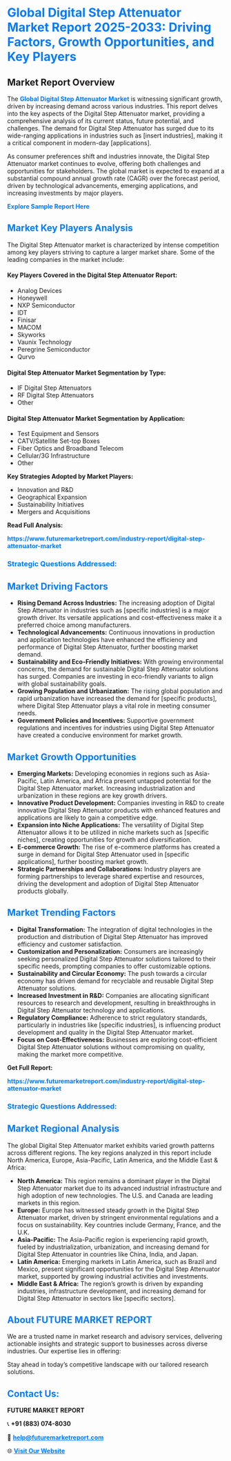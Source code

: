 <h1 style="color: #007BFF;">Global Digital Step Attenuator Market Report 2025-2033: Driving Factors, Growth Opportunities, and Key Players</h1>

<section id="overview">
<h2>Market Report Overview</h2>
<p>The <a href="https://www.futuremarketreport.com/industry-report/digital-step-attenuator-market" style="color: #007BFF; text-decoration: none;"><strong>Global Digital Step Attenuator Market</strong></a> is witnessing significant growth, driven by increasing demand across various industries. This report delves into the key aspects of the Digital Step Attenuator market, providing a comprehensive analysis of its current status, future potential, and challenges. The demand for Digital Step Attenuator has surged due to its wide-ranging applications in industries such as [insert industries], making it a critical component in modern-day [applications].</p>
<p>As consumer preferences shift and industries innovate, the Digital Step Attenuator market continues to evolve, offering both challenges and opportunities for stakeholders. The global market is expected to expand at a substantial compound annual growth rate (CAGR) over the forecast period, driven by technological advancements, emerging applications, and increasing investments by major players.</p>
</section>

<section id="overview">
<p><a href="https://www.futuremarketreport.com/request-sample/reportId=90216" style="color: #007BFF; text-decoration: none;"><strong>Explore Sample Report Here</strong></a></p>
</section>

<section id="key-players">
<h2 style="color: #007BFF;">Market Key Players Analysis</h2>
<p>The Digital Step Attenuator market is characterized by intense competition among key players striving to capture a larger market share. Some of the leading companies in the market include:</p>
<h4>Key Players Covered in the Digital Step Attenuator Report:</h4>
<ul><li>Analog Devices</li><li>Honeywell</li><li>NXP Semiconductor</li><li>IDT</li><li>Finisar</li><li>MACOM</li><li>Skyworks</li><li>Vaunix Technology</li><li>Peregrine Semiconductor</li><li>Qurvo</li></ul>
<h4>Digital Step Attenuator Market Segmentation by Type:</h4>
<ul><li>IF Digital Step Attenuators</li><li>RF Digital Step Attenuators</li><li>Other</li></ul>

<h4>Digital Step Attenuator Market Segmentation by Application:</h4>
<ul><li>Test Equipment and Sensors</li><li>CATV/Satellite Set-top Boxes</li><li>Fiber Optics and Broadband Telecom</li><li>Cellular/3G Infrastructure</li><li>Other</li></ul>
<p><strong>Key Strategies Adopted by Market Players:</strong></p>
<ul>
<li>Innovation and R&D</li>
<li>Geographical Expansion</li>
<li>Sustainability Initiatives</li>
<li>Mergers and Acquisitions</li>
</ul>
</section>

<section>
<p><strong>Read Full Analysis: </strong></p><a href="https://www.futuremarketreport.com/industry-report/digital-step-attenuator-market" style="color: #007BFF; text-decoration: none;"><strong>https://www.futuremarketreport.com/industry-report/digital-step-attenuator-market</strong></a>
<h3 style="color: #007BFF;">Strategic Questions Addressed:</h3>
</section>

<section id="driving-factors">
<h2 style="color: #007BFF;">Market Driving Factors</h2>
<ul>
<li><strong>Rising Demand Across Industries:</strong> The increasing adoption of Digital Step Attenuator in industries such as [specific industries] is a major growth driver. Its versatile applications and cost-effectiveness make it a preferred choice among manufacturers.</li>
<li><strong>Technological Advancements:</strong> Continuous innovations in production and application technologies have enhanced the efficiency and performance of Digital Step Attenuator, further boosting market demand.</li>
<li><strong>Sustainability and Eco-Friendly Initiatives:</strong> With growing environmental concerns, the demand for sustainable Digital Step Attenuator solutions has surged. Companies are investing in eco-friendly variants to align with global sustainability goals.</li>
<li><strong>Growing Population and Urbanization:</strong> The rising global population and rapid urbanization have increased the demand for [specific products], where Digital Step Attenuator plays a vital role in meeting consumer needs.</li>
<li><strong>Government Policies and Incentives:</strong> Supportive government regulations and incentives for industries using Digital Step Attenuator have created a conducive environment for market growth.</li>
</ul>
</section>

<section id="growth-opportunities">
<h2 style="color: #007BFF;">Market Growth Opportunities</h2>
<ul>
<li><strong>Emerging Markets:</strong> Developing economies in regions such as Asia-Pacific, Latin America, and Africa present untapped potential for the Digital Step Attenuator market. Increasing industrialization and urbanization in these regions are key growth drivers.</li>
<li><strong>Innovative Product Development:</strong> Companies investing in R&D to create innovative Digital Step Attenuator products with enhanced features and applications are likely to gain a competitive edge.</li>
<li><strong>Expansion into Niche Applications:</strong> The versatility of Digital Step Attenuator allows it to be utilized in niche markets such as [specific niches], creating opportunities for growth and diversification.</li>
<li><strong>E-commerce Growth:</strong> The rise of e-commerce platforms has created a surge in demand for Digital Step Attenuator used in [specific applications], further boosting market growth.</li>
<li><strong>Strategic Partnerships and Collaborations:</strong> Industry players are forming partnerships to leverage shared expertise and resources, driving the development and adoption of Digital Step Attenuator products globally.</li>
</ul>
</section>

<section id="trending-factors">
<h2 style="color: #007BFF;">Market Trending Factors</h2>
<ul>
<li><strong>Digital Transformation:</strong> The integration of digital technologies in the production and distribution of Digital Step Attenuator has improved efficiency and customer satisfaction.</li>
<li><strong>Customization and Personalization:</strong> Consumers are increasingly seeking personalized Digital Step Attenuator solutions tailored to their specific needs, prompting companies to offer customizable options.</li>
<li><strong>Sustainability and Circular Economy:</strong> The push towards a circular economy has driven demand for recyclable and reusable Digital Step Attenuator solutions.</li>
<li><strong>Increased Investment in R&D:</strong> Companies are allocating significant resources to research and development, resulting in breakthroughs in Digital Step Attenuator technology and applications.</li>
<li><strong>Regulatory Compliance:</strong> Adherence to strict regulatory standards, particularly in industries like [specific industries], is influencing product development and quality in the Digital Step Attenuator market.</li>
<li><strong>Focus on Cost-Effectiveness:</strong> Businesses are exploring cost-efficient Digital Step Attenuator solutions without compromising on quality, making the market more competitive.</li>
</ul>
</section>

<section>
<p><strong>Get Full Report: </strong></p><a href="https://www.futuremarketreport.com/industry-report/digital-step-attenuator-market" style="color: #007BFF; text-decoration: none;"><strong>https://www.futuremarketreport.com/industry-report/digital-step-attenuator-market</strong></a>
<h3 style="color: #007BFF;">Strategic Questions Addressed:</h3>
</section>


<section id="regional-analysis">
<h2 style="color: #007BFF;">Market Regional Analysis</h2>
<p>The global Digital Step Attenuator market exhibits varied growth patterns across different regions. The key regions analyzed in this report include North America, Europe, Asia-Pacific, Latin America, and the Middle East & Africa:</p>
<ul>
<li><strong>North America:</strong> This region remains a dominant player in the Digital Step Attenuator market due to its advanced industrial infrastructure and high adoption of new technologies. The U.S. and Canada are leading markets in this region.</li>
<li><strong>Europe:</strong> Europe has witnessed steady growth in the Digital Step Attenuator market, driven by stringent environmental regulations and a focus on sustainability. Key countries include Germany, France, and the U.K.</li>
<li><strong>Asia-Pacific:</strong> The Asia-Pacific region is experiencing rapid growth, fueled by industrialization, urbanization, and increasing demand for Digital Step Attenuator in countries like China, India, and Japan.</li>
<li><strong>Latin America:</strong> Emerging markets in Latin America, such as Brazil and Mexico, present significant opportunities for the Digital Step Attenuator market, supported by growing industrial activities and investments.</li>
<li><strong>Middle East & Africa:</strong> The region’s growth is driven by expanding industries, infrastructure development, and increasing demand for Digital Step Attenuator in sectors like [specific sectors].</li>
</ul>
</section>

<footer>
<h2 style="color: #007BFF;">About FUTURE MARKET REPORT</h2>
<p>We are a trusted name in market research and advisory services, delivering actionable insights and strategic support to businesses across diverse industries. Our expertise lies in offering:</p>

<p>Stay ahead in today’s competitive landscape with our tailored research solutions.</p>

<h2 style="color: #007BFF;">Contact Us:</h2>
<p><strong>FUTURE MARKET REPORT</strong></p>
<p>📞 <strong>+91 (883) 074-8030</strong></p>
<p>📧 <strong><a href="mailto:help@futuremarketreport.com" style="color: #007BFF;">help@futuremarketreport.com</a></strong></p>
<p>🌐 <strong><a href="https://www.futuremarketreport.com/" style="color: #007BFF;">Visit Our Website</a></strong></p>
</footer>